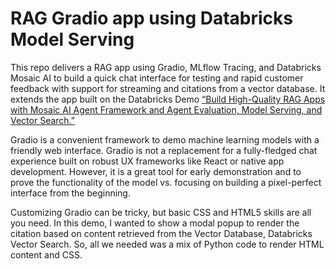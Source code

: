 # RAG Gradio app using Databricks Model Serving

This repo delivers a RAG app using Gradio, MLflow Tracing, and Databricks Mosaic AI to build a quick chat interface for testing and rapid customer feedback with support for streaming and citations from a vector database. It extends the app built on the Databricks Demo [“Build High-Quality RAG Apps with Mosaic AI Agent Framework and Agent Evaluation, Model Serving, and Vector Search.”](https://www.databricks.com/resources/demos/tutorials/data-science-and-ai/lakehouse-ai-deploy-your-llm-chatbot?itm_data=demo_center)


Gradio is a convenient framework to demo machine learning models with a friendly web interface. Gradio is not a replacement for a fully-fledged chat experience built on robust UX frameworks like React or native app development. However, it is a great tool for early demonstration and to prove the functionality of the model vs. focusing on building a pixel-perfect interface from the beginning.

Customizing Gradio can be tricky, but basic CSS and HTML5 skills are all you need. In this demo, I wanted to show a modal popup to render the citation based on content retrieved from the Vector Database, Databricks Vector Search. So, all we needed was a mix of Python code to render HTML content and CSS.

